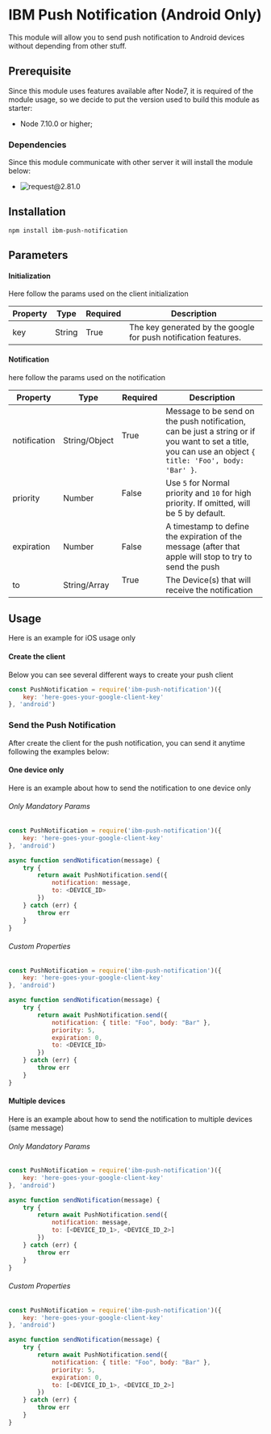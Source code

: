 # IBM Push Notification (Android Only)

This module will allow you to send push notification to Android devices without depending from other stuff.

## Prerequisite
Since this module uses features available after Node7, it is required of the module usage, so we decide to put the version used to build this module as starter:

* Node 7.10.0 or higher;

### Dependencies

Since this module communicate with other server it will install the module below:

* ![request@2.81.0](https://github.com/request/request)

## Installation

```npm install ibm-push-notification```

## Parameters

#### Initialization
Here follow the params used on the client initialization

| Property   | Type    | Required         | Description
| ---------- | ------- | ---------------- | -----------
| key        | String  | True | The key generated by the google for push notification features.

#### Notification
here follow the params used on the notification

| Property     | Type          | Required         | Description
| ------------ | ------------- | ---------------- | -----------
| notification | String/Object | True             | Message to be send on the push notification, can be just a string or if you want to set a title, you can use an object `{ title: 'Foo', body: 'Bar' }`.
| priority     | Number        | False            | Use `5` for Normal priority and `10` for high priority. If omitted, will be 5 by default.
| expiration   | Number        | False | A timestamp to define the expiration of the message (after that apple will stop to try to send the push
| to           | String/Array  | True             | The Device(s) that will receive the notification

## Usage
Here is an example for iOS usage only

#### Create the client
Below you can see several different ways to create your push client

```javascript
const PushNotification = require('ibm-push-notification')({
    key: 'here-goes-your-google-client-key'
}, 'android')
```

### Send the Push Notification
After create the client for the push notification, you can send it anytime following the examples below:

#### One device only
Here is an example about how to send the notification to one device only

###### Only Mandatory Params
```javascript
const PushNotification = require('ibm-push-notification')({
    key: 'here-goes-your-google-client-key'
}, 'android')

async function sendNotification(message) {
    try {    
        return await PushNotification.send({
            notification: message,
            to: <DEVICE_ID>  
        })
    } catch (err) {
        throw err
    }
}
```

###### Custom Properties
```javascript
const PushNotification = require('ibm-push-notification')({
    key: 'here-goes-your-google-client-key'
}, 'android')

async function sendNotification(message) {
    try {    
        return await PushNotification.send({
            notification: { title: "Foo", body: "Bar" },
            priority: 5,
            expiration: 0,
            to: <DEVICE_ID>
        })
    } catch (err) {
        throw err
    }
}
```

#### Multiple devices
Here is an example about how to send the notification to multiple devices (same message)

###### Only Mandatory Params
```javascript
const PushNotification = require('ibm-push-notification')({
    key: 'here-goes-your-google-client-key'
}, 'android')

async function sendNotification(message) {
    try {    
        return await PushNotification.send({
            notification: message,
            to: [<DEVICE_ID_1>, <DEVICE_ID_2>]
        })
    } catch (err) {
        throw err
    }
}
```

###### Custom Properties
```javascript
const PushNotification = require('ibm-push-notification')({
    key: 'here-goes-your-google-client-key'
}, 'android')

async function sendNotification(message) {
    try {    
        return await PushNotification.send({
            notification: { title: "Foo", body: "Bar" },
            priority: 5,
            expiration: 0,
            to: [<DEVICE_ID_1>, <DEVICE_ID_2>]
        })
    } catch (err) {
        throw err
    }
}
```
